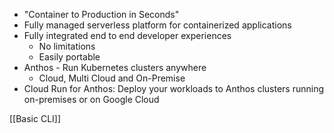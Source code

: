 - "Container to Production in Seconds"
- Fully managed serverless platform for containerized applications
- Fully integrated end to end developer experiences
	- No limitations
	- Easily portable
- Anthos - Run Kubernetes clusters anywhere
	- Cloud, Multi Cloud and On-Premise
- Cloud Run for Anthos: Deploy your workloads to Anthos clusters running on-premises or on Google Cloud

[[Basic CLI]]

